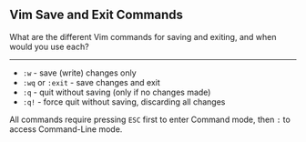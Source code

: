 ## Vim Save and Exit Commands

What are the different Vim commands for saving and exiting, and when would you use each?

---

- `:w` - save (write) changes only
- `:wq` or `:exit` - save changes and exit
- `:q` - quit without saving (only if no changes made)
- `:q!` - force quit without saving, discarding all changes

All commands require pressing `ESC` first to enter Command mode, then `:` to access Command-Line mode.

